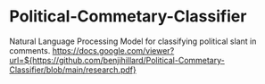 # Political-Commetary-Classifier
Natural Language Processing Model for classifying political slant in comments.
https://docs.google.com/viewer?url=${https://github.com/benjihillard/Political-Commetary-Classifier/blob/main/research.pdf}
